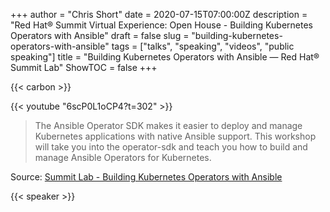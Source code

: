 +++
author = "Chris Short"
date = 2020-07-15T07:00:00Z
description = "Red Hat® Summit Virtual Experience: Open House - Building Kubernetes Operators with Ansible"
draft = false
slug = "building-kubernetes-operators-with-ansible"
tags = ["talks", "speaking", "videos", "public speaking"]
title = "Building Kubernetes Operators with Ansible — Red Hat® Summit Lab"
ShowTOC = false
+++

{{< carbon >}}

{{< youtube "6scP0L1oCP4?t=302" >}}

> The Ansible Operator SDK makes it easier to deploy and manage Kubernetes applications with native Ansible support. This workshop will take you into the operator-sdk and teach you how to build and manage Ansible Operators for Kubernetes.

Source: [Summit Lab - Building Kubernetes Operators with Ansible](https://youtu.be/6scP0L1oCP4?t=302)

{{< speaker >}}

